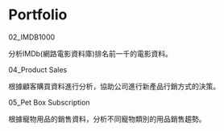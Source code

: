 # Portfolio

02_IMDB1000

分析IMDb(網路電影資料庫)排名前一千的電影資料。

04_Product Sales

根據顧客購買資料進行分析，協助公司進行新產品行銷方式的決策。

05_Pet Box Subscription

根據寵物用品的銷售資料，分析不同寵物類別的用品銷售趨勢。
